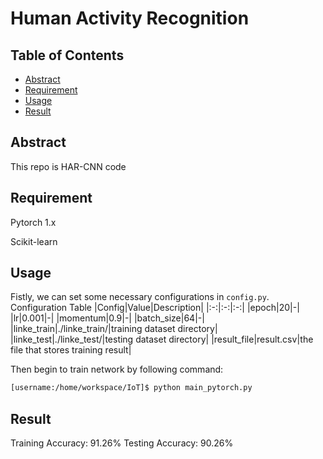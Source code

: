 # Human Activity Recognition

## Table of Contents

*  [Abstract](#Abstract)
*  [Requirement](#Requirement)
*  [Usage](#Usage)
*  [Result](#Result)


## Abstract

This repo is HAR-CNN code


## Requirement
Pytorch 1.x

Scikit-learn


## Usage
Fistly, we can set some necessary configurations in `config.py`.
Configuration Table
|Config|Value|Description|
|:-:|:-:|:-:|
|epoch|20|-|
|lr|0.001|-|
|momentum|0.9|-|
|batch_size|64|-|
|linke_train|./linke_train/|training dataset directory|
|linke_test|./linke_test/|testing dataset directory|
|result_file|result.csv|the file that stores training result|

Then begin to train network by following command:
```sh
[username:/home/workspace/IoT]$ python main_pytorch.py
```

## Result
Training Accuracy: 91.26%
Testing Accuracy: 90.26%
